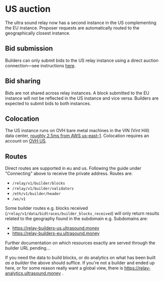 # US auction

The ultra sound relay now has a second instance in the US complementing the EU instance. Proposer requests are automatically routed to the geographically closest instance.

## Bid submission
Builders can only submit bids to the US relay instance using a direct auction connection—see instructions [here](https://github.com/ultrasoundmoney/docs/blob/main/direct-auction-connections.md). 

## Bid sharing
Bids are not shared across relay instances. A block submitted to the EU instance will not be reflected in the US instance and vice versa. Builders are expected to submit bids to both instances.

## Colocation
The US instance runs on OVH bare metal machines in the VIN (Vint Hill) data center, [roughly 2.5ms from AWS us-east-1](https://was1-vin.smokeping.ovh.net/smokeping??&target=USA.AS16509-us-east-1). Colocation requires an account on [OVH US]([us.ovhcloud.com](https://us.ovhcloud.com/)).

## Routes
Direct routes are supported in eu and us. Following the guide under "Connecting" above to receive the private address. Routes are:
- `/relay/v1/builder/blocks`
- `/relay/v1/builder/validators`
- `/eth/v1/builder/header`
- `/ws/v1`

Some builder routes e.g. blocks received (`/relay/v1/data/bidtraces/builder_blocks_received`) will only return results related to the geography found in the subdomain e.g. Subdomains are:
- https://relay-builders-us.ultrasound.money
- https://relay-builders-eu.ultrasound.money

Further documentation on which resources exactly are served through the builder URL pending...

If you need the data to build blocks, or do analytics on what has been built _as a builder_ the above should suffice. If you're not a builder and ended up here, or for some reason really want a global view, there is https://relay-analytics.ultrasound.money .
